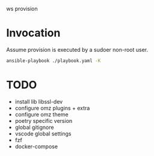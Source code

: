 ws provision


# Invocation

Assume provision is executed by a sudoer non-root user.

```bash
ansible-playbook ./playbook.yaml -K
```

# TODO

- install lib libssl-dev
- configure omz plugins + extra
- configure omz theme
- poetry specific version
- global gitignore
- vscode global settings
- fzf
- docker-compose